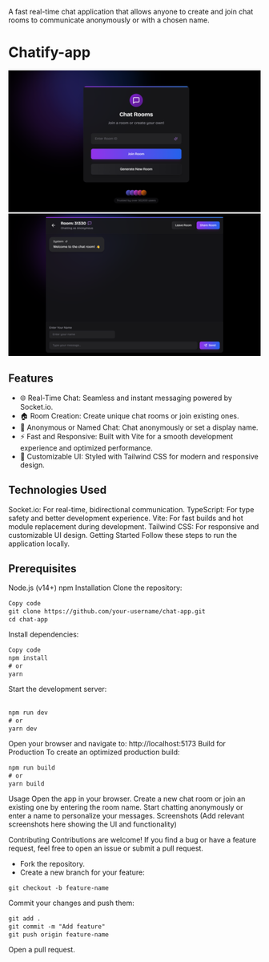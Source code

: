 A fast real-time chat application that allows anyone to create and join chat rooms to communicate anonymously or with a chosen name.
 # Chatify-app
![image](/frontend/public/home.png)
![image](/frontend/public/chat.png)



## Features
- 🌐 Real-Time Chat: Seamless and instant messaging powered by Socket.io.
- 🏠 Room Creation: Create unique chat rooms or join existing ones.
- 👤 Anonymous or Named Chat: Chat anonymously or set a display name.
- ⚡ Fast and Responsive: Built with Vite for a smooth development experience and optimized performance.
- 🎨 Customizable UI: Styled with Tailwind CSS for modern and responsive design.
  
## Technologies Used
Socket.io: For real-time, bidirectional communication.
TypeScript: For type safety and better development experience.
Vite: For fast builds and hot module replacement during development.
Tailwind CSS: For responsive and customizable UI design.
Getting Started
Follow these steps to run the application locally.

## Prerequisites
Node.js (v14+)
npm 
Installation
Clone the repository:

```
Copy code
git clone https://github.com/your-username/chat-app.git
cd chat-app
```
Install dependencies:

```
Copy code
npm install
# or
yarn
```
Start the development server:

```

npm run dev
# or
yarn dev
```
Open your browser and navigate to:
http://localhost:5173
Build for Production
To create an optimized production build:

```
npm run build
# or
yarn build
```

Usage
Open the app in your browser.
Create a new chat room or join an existing one by entering the room name.
Start chatting anonymously or enter a name to personalize your messages.
Screenshots
(Add relevant screenshots here showing the UI and functionality)

Contributing
Contributions are welcome! If you find a bug or have a feature request, feel free to open an issue or submit a pull request.

- Fork the repository.
- Create a new branch for your feature:

```
git checkout -b feature-name
```
Commit your changes and push them:

```
git add .
git commit -m "Add feature"
git push origin feature-name
```
Open a pull request.
